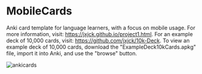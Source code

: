 # MobileCards
Anki card template for language learners, with a focus on mobile usage. For more information, visit: https://jxjck.github.io/project1.html. For an example deck of 10,000 cards, visit: https://github.com/jxjck/10k-Deck. To view an example deck of 10,000 cards, download the "ExampleDeck10kCards.apkg" file, import it into Anki, and use the "browse" button.

![ankicards](https://github.com/user-attachments/assets/3b19fcb3-6b4a-4acd-b3ee-908e427188ca)
